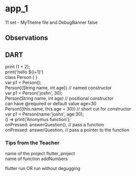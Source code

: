 # app_1

11 set - MyTheme file and DebugBanner false <br>

## Observations

## DART
print (1 + 2); <br> 
print('hello ${i+1}') <br>
class Person { } <br>
var p1 = Person(); <br>
Person({String name, int age}) // named constructor <br>
var p1 = Person('joshn', 30); <br>
Person(String name, int age) // positional constructor <br>
can have @required or default value age=30  <br>
Person({this.name, this.age = 30}) // short cut for constructor <br>
var p1 = Person(name:'joshn', age:30); <br>
() => print('Anonymus function'); <br>
onPressed: answerQuestion(), // pass a function <br>
onPressed: answerQuestion,  // pass a pointer to the function <br>


### Tips from the Teacher
name of the project flutter_project <br>
name of function addNumbers <br>

flutter run OR run without degugging <br>



